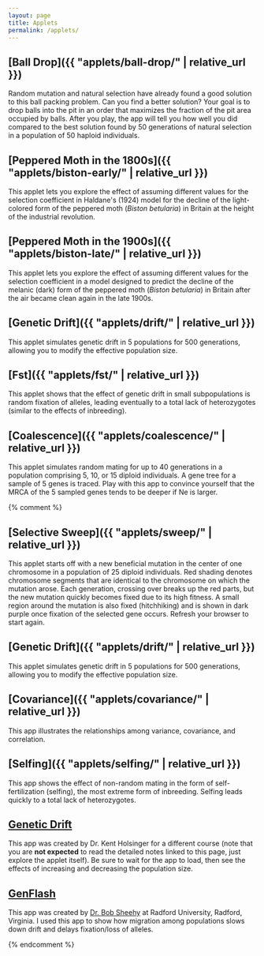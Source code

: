 ```yaml
---
layout: page
title: Applets
permalink: /applets/
---
```


## [Ball Drop]({{ "applets/ball-drop/" | relative_url }})

Random mutation and natural selection have already found a good solution to this ball packing problem. Can you find a better solution? Your goal is to drop balls into the pit in an order that maximizes the fraction of the pit area occupied by balls. After you play, the app will tell you how well you did compared to the best solution found by 50 generations of natural selection in a population of 50 haploid individuals.

## [Peppered Moth in the 1800s]({{ "applets/biston-early/" | relative_url }})

This applet lets you explore the effect of assuming different values for the selection coefficient in Haldane's (1924) model for the decline of the light-colored form of the peppered moth (_Biston betularia_) in Britain at the height of the industrial revolution.

## [Peppered Moth in the 1900s]({{ "applets/biston-late/" | relative_url }})

This applet lets you explore the effect of assuming different values for the selection coefficient in a model designed to predict the decline of the melanic (dark) form of the peppered moth (_Biston betularia_) in Britain after the air became clean again in the late 1900s.

## [Genetic Drift]({{ "applets/drift/" | relative_url }})

This applet simulates genetic drift in 5 populations for 500 generations, allowing you to modify the effective population size.

## [Fst]({{ "applets/fst/" | relative_url }})

This applet shows that the effect of genetic drift in small subpopulations is random fixation of alleles, leading eventually to a total lack of heterozygotes (similar to the effects of inbreeding).

## [Coalescence]({{ "applets/coalescence/" | relative_url }})

This applet simulates random mating for up to 40 generations in a population comprising 5, 10, or 15 diploid individuals. A gene tree for a sample of 5 genes is traced. Play with this app to convince yourself that the MRCA of the 5 sampled genes tends to be deeper if Ne is larger.

{% comment %}
## [Selective Sweep]({{ "applets/sweep/" | relative_url }})

This applet starts off with a new beneficial mutation in the center of one chromosome in a population of 25 diploid individuals. Red shading denotes chromosome segments that are identical to the chromosome on which the mutation arose. Each generation, crossing over breaks up the red parts, but the new mutation quickly becomes fixed due to its high fitness. A small region around the mutation is also fixed (hitchhiking) and is shown in dark purple once fixation of the selected gene occurs. Refresh your browser to start again.

## [Genetic Drift]({{ "applets/drift/" | relative_url }})

This applet simulates genetic drift in 5 populations for 500 generations, allowing you to modify the effective population size.

## [Covariance]({{ "applets/covariance/" | relative_url }})

This app illustrates the relationships among variance, covariance, and correlation.

## [Selfing]({{ "applets/selfing/" | relative_url }})

This app shows the effect of non-random mating in the form of self-fertilization (selfing), the most extreme form of inbreeding. Selfing leads quickly to a total lack of heterozygotes.

## [Genetic Drift](https://keholsinger.shinyapps.io/Genetic-Drift/)

This app was created by Dr. Kent Holsinger for a different course (note that you are **not expected** to read the detailed notes linked to this page, just explore the applet itself). Be sure to wait for the app to load, then see the effects of increasing and decreasing the population size.

## [GenFlash](https://www.radford.edu/~rsheehy/Gen_flash/popgen/)

This app was created by [Dr. Bob Sheehy](https://www.radford.edu/~rsheehy/) at Radford University, Radford, Virginia. I used this app to show how migration among populations
slows down drift and delays fixation/loss of alleles.

{% endcomment %}
